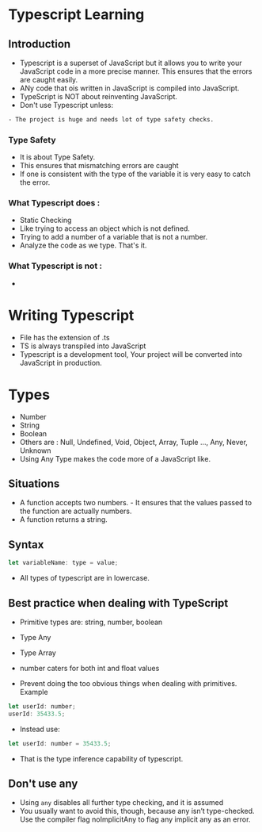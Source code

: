 # Typescript Learning

## Introduction

- Typescript is a superset of JavaScript but it allows you to write your JavaScript code in a more precise manner. This ensures that the errors are caught easily.
- ANy code that ois written in JavaScript is compiled into JavaScript.
- TypeScript is NOT about reinventing JavaScript.
- Don't use Typescript unless:

```sh
- The project is huge and needs lot of type safety checks.
```

### Type Safety

- It is about Type Safety.
- This ensures that mismatching errors are caught
- If one is consistent with the type of the variable it is very easy to catch the error.

### What Typescript does :

- Static Checking
- Like trying to access an object which is not defined.
- Trying to add a number of a variable that is not a number.
- Analyze the code as we type. That's it.

### What Typescript is not :

-

# Writing Typescript

- File has the extension of .ts
- TS is always transpiled into JavaScript
- Typescript is a development tool, Your project will be converted into JavaScript in production.

# Types

- Number
- String
- Boolean
- Others are : Null, Undefined, Void, Object, Array, Tuple ..., Any, Never, Unknown
- Using Any Type makes the code more of a JavaScript like.

## Situations

- A function accepts two numbers. - It ensures that the values passed to the function are actually numbers.
- A function returns a string.

## Syntax

```javascript
let variableName: type = value;
```

- All types of typescript are in lowercase.

## Best practice when dealing with TypeScript

- Primitive types are: string, number, boolean
- Type Any
- Type Array
- number caters for both int and float values

- Prevent doing the too obvious things when dealing with primitives.
  Example

```javascript
let userId: number;
userId: 35433.5;
```

- Instead use:

```javascript
let userId: number = 35433.5;
```

- That is the type inference capability of typescript.

## Don't use any

- Using `any` disables all further type checking, and it is assumed
- You usually want to avoid this, though, because any isn’t type-checked. Use the compiler flag noImplicitAny to flag any implicit any as an error.
